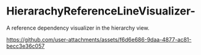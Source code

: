 # HierarachyReferenceLineVisualizer-
A reference dependency visualizer in the hierarchy view.


https://github.com/user-attachments/assets/f6d6e686-9daa-4877-ac81-becc3e36c057

